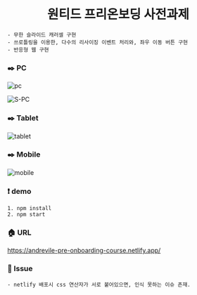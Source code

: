 




<h1 align= "center">원티드 프리온보딩 사전과제</h1>

~~~
- 무한 슬라이드 캐러셀 구현
- 쓰로틀링을 이용한, 다수의 리사이징 이벤트 처리와, 좌우 이동 버튼 구현
- 반응형 웹 구현
~~~
### :black_nib: PC

![pc](https://user-images.githubusercontent.com/65812122/148677679-05f5d7ba-5bc1-4cd4-96ba-709bf99a7671.gif)

![S-PC](https://user-images.githubusercontent.com/65812122/148677723-2e84fa32-1b6c-48bb-ad58-55a642969842.gif)

### :black_nib: Tablet
![tablet](https://user-images.githubusercontent.com/65812122/148677728-722dd931-95a6-48e5-a851-5b68b5a4e53b.gif)

### :black_nib: Mobile
![mobile](https://user-images.githubusercontent.com/65812122/149244134-2c0390af-3c32-49a6-b31a-566793bac9ca.gif)


### :exclamation: demo
~~~
1. npm install
2. npm start
~~~

### :house: URL
https://andrevile-pre-onboarding-course.netlify.app/


### :hammer: Issue
~~~
- netlify 배포시 css 연산자가 서로 붙어있으면, 인식 못하는 이슈 존재.
~~~
